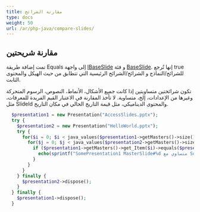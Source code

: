 ```yaml
---
title: مقارنة الشرائح
type: docs
weight: 50
url: /ar/php-java/compare-slides/
---
```


## **مقارنة شريحتين**
تمت إضافة طريقة Equals إلى واجهة [IBaseSlide](https://reference.aspose.com/slides/php-java/aspose.slides/IBaseSlide) و فئة [BaseSlide](https://reference.aspose.com/slides/php-java/aspose.slides/BaseSlide). إنها تُرجع true للشرائح/النماذج و الشرائح/الشرائح الرئيسية التي تتطابق من حيث الهيكل والمحتوى الثابت.

تكون شرائختين متساويتين إذا كانت جميع الأشكال، الأنماط، النصوص، الرسوم المتحركة وغيرها من الإعدادات، إلخ، متساوية. لا تأخذ المقارنة في الاعتبار القيم الفريدة للمعرفات، مثل SlideId والمحتوى الديناميكي، مثل قيمة التاريخ الحالي في مكان التاريخ.

```php
  $presentation1 = new Presentation("AccessSlides.pptx");
  try {
    $presentation2 = new Presentation("HelloWorld.pptx");
    try {
      for($i = 0; $i < java_values($presentation1->getMasters()->size()) ; $i++) {
        for($j = 0; $j < java_values($presentation2->getMasters()->size()) ; $j++) {
          if ($presentation1->getMasters()->get_Item($i)->equals($presentation2->getMasters()->get_Item($j))) {
            echo(sprintf("SomePresentation1 MasterSlide#%d متساوي مع SomePresentation2 MasterSlide#%d", $i, $j));
          }
        }
      }
    } finally {
      $presentation2->dispose();
    }
  } finally {
    $presentation1->dispose();
  }
```